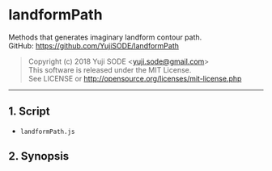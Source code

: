 # landformPath
Methods that generates imaginary landform contour path.  
GitHub: https://github.com/YujiSODE/landformPath
>Copyright (c) 2018 Yuji SODE \<yuji.sode@gmail.com\>  
>This software is released under the MIT License.  
>See LICENSE or http://opensource.org/licenses/mit-license.php
______
## 1. Script
- `landformPath.js`

## 2. Synopsis
